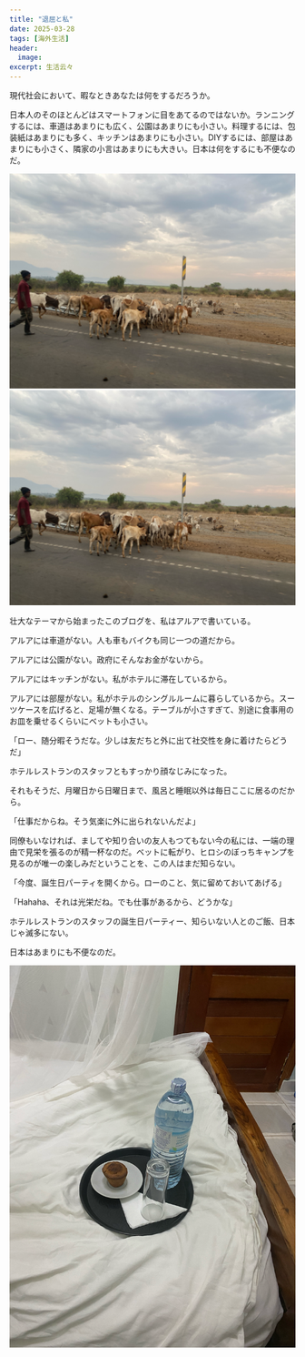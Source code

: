 ```yaml
---
title: "退屈と私"
date: 2025-03-28
tags: [海外生活]
header:
  image:
excerpt: 生活云々
---
```


現代社会において、暇なときあなたは何をするだろうか。

日本人のそのほとんどはスマートフォンに目をあてるのではないか。ランニングするには、車道はあまりにも広く、公園はあまりにも小さい。料理するには、包装紙はあまりにも多く、キッチンはあまりにも小さい。DIYするには、部屋はあまりにも小さく、隣家の小言はあまりにも大きい。日本は何をするにも不便なのだ。

![放牧](/images/250330/1.JPG "4駆の車窓から")
<img src="https://github.com/rnagais2/rnagais2.github.io/blob/master/images/250330/1.jpg">


壮大なテーマから始まったこのブログを、私はアルアで書いている。

アルアには車道がない。人も車もバイクも同じ一つの道だから。

アルアには公園がない。政府にそんなお金がないから。

アルアにはキッチンがない。私がホテルに滞在しているから。

アルアには部屋がない。私がホテルのシングルルームに暮らしているから。スーツケースを広げると、足場が無くなる。テーブルが小さすぎて、別途に食事用のお皿を乗せるくらいにベットも小さい。

「ロー、随分暇そうだな。少しは友だちと外に出て社交性を身に着けたらどうだ」

ホテルレストランのスタッフともすっかり顔なじみになった。

それもそうだ、月曜日から日曜日まで、風呂と睡眠以外は毎日ここに居るのだから。

「仕事だからね。そう気楽に外に出られないんだよ」

同僚もいなければ、ましてや知り合いの友人もつてもない今の私には、一端の理由で見栄を張るのが精一杯なのだ。ベットに転がり、ヒロシのぼっちキャンプを見るのが唯一の楽しみだということを、この人はまだ知らない。

「今度、誕生日パーティを開くから。ローのこと、気に留めておいてあげる」

「Hahaha、それは光栄だね。でも仕事があるから、どうかな」

ホテルレストランのスタッフの誕生日パーティー、知らいない人とのご飯、日本じゃ滅多にない。

日本はあまりにも不便なのだ。

![料理](/images/250330/2.JPG "本日のおやつ")